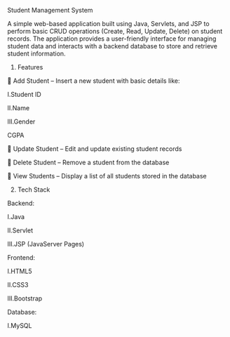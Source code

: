 Student Management System

A simple web-based application built using Java, Servlets, and JSP to perform basic CRUD operations (Create, Read, Update, Delete) on student records. The application provides a user-friendly interface for managing student data and interacts with a backend database to store and retrieve student information.

1. Features

🔹 Add Student – Insert a new student with basic details like:

I.Student ID

II.Name

III.Gender

CGPA

🔹 Update Student – Edit and update existing student records

🔹 Delete Student – Remove a student from the database

🔹 View Students – Display a list of all students stored in the database

2. Tech Stack

Backend:

I.Java

II.Servlet

III.JSP (JavaServer Pages)

Frontend:

I.HTML5

II.CSS3

III.Bootstrap

Database:

I.MySQL
